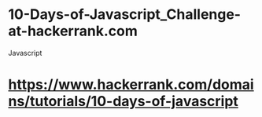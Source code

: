 # 10-Days-of-Javascript_Challenge-at-hackerrank.com
Javascript
# https://www.hackerrank.com/domains/tutorials/10-days-of-javascript

